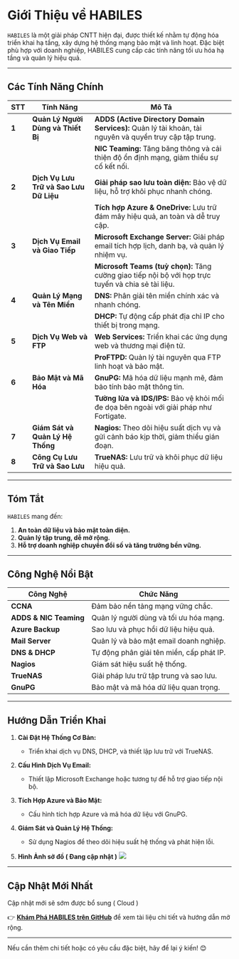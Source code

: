 # **Giới Thiệu về HABILES**

`HABILES` là một giải pháp CNTT hiện đại, được thiết kế nhằm tự động hóa triển khai hạ tầng, xây dựng hệ thống mạng bảo mật và linh hoạt. Đặc biệt phù hợp với doanh nghiệp, HABILES cung cấp các tính năng tối ưu hóa hạ tầng và quản lý hiệu quả.

---

## **Các Tính Năng Chính**

| **STT** | **Tính Năng**                         | **Mô Tả**                                                                                 |
|---------|---------------------------------------|------------------------------------------------------------------------------------------|
| **1**   | **Quản Lý Người Dùng và Thiết Bị**     | **ADDS (Active Directory Domain Services):** Quản lý tài khoản, tài nguyên và quyền truy cập tập trung. |
|         |                                       | **NIC Teaming:** Tăng băng thông và cải thiện độ ổn định mạng, giảm thiểu sự cố kết nối.  |
| **2**   | **Dịch Vụ Lưu Trữ và Sao Lưu Dữ Liệu** | **Giải pháp sao lưu toàn diện:** Bảo vệ dữ liệu, hỗ trợ khôi phục nhanh chóng.           |
|         |                                       | **Tích hợp Azure & OneDrive:** Lưu trữ đám mây hiệu quả, an toàn và dễ truy cập.          |
| **3**   | **Dịch Vụ Email và Giao Tiếp**         | **Microsoft Exchange Server:** Giải pháp email tích hợp lịch, danh bạ, và quản lý nhiệm vụ. |
|         |                                       | **Microsoft Teams (tuỳ chọn):** Tăng cường giao tiếp nội bộ với họp trực tuyến và chia sẻ tài liệu. |
| **4**   | **Quản Lý Mạng và Tên Miền**           | **DNS:** Phân giải tên miền chính xác và nhanh chóng.                                    |
|         |                                       | **DHCP:** Tự động cấp phát địa chỉ IP cho thiết bị trong mạng.                           |
| **5**   | **Dịch Vụ Web và FTP**                 | **Web Services:** Triển khai các ứng dụng web và thương mại điện tử.                     |
|         |                                       | **ProFTPD:** Quản lý tài nguyên qua FTP linh hoạt và bảo mật.                            |
| **6**   | **Bảo Mật và Mã Hóa**                  | **GnuPG:** Mã hóa dữ liệu mạnh mẽ, đảm bảo tính bảo mật thông tin.                       |
|         |                                       | **Tường lửa và IDS/IPS:** Bảo vệ khỏi mối đe dọa bên ngoài với giải pháp như Fortigate.  |
| **7**   | **Giám Sát và Quản Lý Hệ Thống**       | **Nagios:** Theo dõi hiệu suất dịch vụ và gửi cảnh báo kịp thời, giảm thiểu gián đoạn.   |
| **8**   | **Công Cụ Lưu Trữ và Sao Lưu**         | **TrueNAS:** Lưu trữ và khôi phục dữ liệu hiệu quả.                                      |

---

## **Tóm Tắt**  

`HABILES` mang đến:  
1. **An toàn dữ liệu và bảo mật toàn diện.**  
2. **Quản lý tập trung, dễ mở rộng.**  
3. **Hỗ trợ doanh nghiệp chuyển đổi số và tăng trưởng bền vững.**

---

## **Công Nghệ Nổi Bật**

| **Công Nghệ**         | **Chức Năng**                                 |
|------------------------|-----------------------------------------------|
| **CCNA**              | Đảm bảo nền tảng mạng vững chắc.             |
| **ADDS & NIC Teaming** | Quản lý người dùng và tối ưu hóa mạng.       |
| **Azure Backup**       | Sao lưu và phục hồi dữ liệu hiệu quả.        |
| **Mail Server**        | Quản lý và bảo mật email doanh nghiệp.       |
| **DNS & DHCP**         | Tự động phân giải tên miền, cấp phát IP.     |
| **Nagios**             | Giám sát hiệu suất hệ thống.                |
| **TrueNAS**            | Giải pháp lưu trữ tập trung và sao lưu.      |
| **GnuPG**              | Bảo mật và mã hóa dữ liệu quan trọng.        |

---

## **Hướng Dẫn Triển Khai**

1. **Cài Đặt Hệ Thống Cơ Bản:**  
   - Triển khai dịch vụ DNS, DHCP, và thiết lập lưu trữ với TrueNAS.  

2. **Cấu Hình Dịch Vụ Email:**  
   - Thiết lập Microsoft Exchange hoặc tương tự để hỗ trợ giao tiếp nội bộ.

3. **Tích Hợp Azure và Bảo Mật:**  
   - Cấu hình tích hợp Azure và mã hóa dữ liệu với GnuPG.

4. **Giám Sát và Quản Lý Hệ Thống:**  
   - Sử dụng Nagios để theo dõi hiệu suất hệ thống và phát hiện lỗi.
  

4. **Hình Ảnh sở đồ ( Đang cập nhật )**
     <img src="https://github.com/Nem0T03/Company_Habliles/blob/main/Bi%E1%BB%83u%20%C4%91%E1%BB%93%20kh%C3%B4ng%20c%C3%B3%20ti%C3%AAu%20%C4%91%E1%BB%81.drawio.png">  
---

## **Cập Nhật Mới Nhất**

Cập nhật mới sẽ sớm được bổ sung ( Cloud )

👉 **[Khám Phá HABILES trên GitHub](#)** để xem tài liệu chi tiết và hướng dẫn mở rộng.  

--- 

Nếu cần thêm chi tiết hoặc có yêu cầu đặc biệt, hãy để lại ý kiến! 😊
